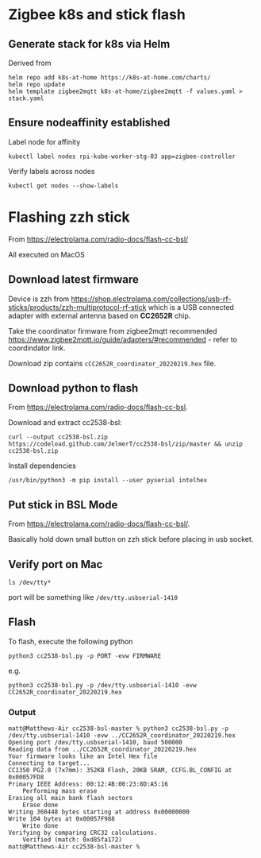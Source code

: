 
# Zigbee k8s and stick flash 

## Generate stack for k8s via Helm

Derived from

```
helm repo add k8s-at-home https://k8s-at-home.com/charts/
helm repo update
helm template zigbee2mqtt k8s-at-home/zigbee2mqtt -f values.yaml > stack.yaml
```

## Ensure nodeaffinity established 

Label node for affinity

`kubectl label nodes rpi-kube-worker-stg-03 app=zigbee-controller`

Verify labels across nodes

`kubectl get nodes --show-labels`

# Flashing zzh stick

From https://electrolama.com/radio-docs/flash-cc-bsl/

All executed on MacOS

## Download latest firmware

Device is zzh from https://shop.electrolama.com/collections/usb-rf-sticks/products/zzh-multiprotocol-rf-stick which is a USB connected adapter with external antenna based on **CC2652R** chip.

Take the coordinator firmware from zigbee2mqtt recommended https://www.zigbee2mqtt.io/guide/adapters/#recommended - refer to coordindator link.

Download zip contains `cCC2652R_coordinator_20220219.hex` file.

## Download python to flash

From https://electrolama.com/radio-docs/flash-cc-bsl. 

Download and extract cc2538-bsl:

```curl --output cc2538-bsl.zip https://codeload.github.com/JelmerT/cc2538-bsl/zip/master && unzip cc2538-bsl.zip```

Install dependencies

```/usr/bin/python3 -m pip install --user pyserial intelhex```

## Put stick in BSL Mode

From https://electrolama.com/radio-docs/flash-cc-bsl/.

Basically hold down small button on zzh stick before placing in usb socket.

## Verify port on Mac

```ls /dev/tty*```

port will be something like ```/dev/tty.usbserial-1410```

## Flash

To flash, execute the following python

```python3 cc2538-bsl.py -p PORT -evw FIRMWARE```

e.g.

```python3 cc2538-bsl.py -p /dev/tty.usbserial-1410 -evw CC2652R_coordinator_20220219.hex```

### Output

```
matt@Matthews-Air cc2538-bsl-master % python3 cc2538-bsl.py -p /dev/tty.usbserial-1410 -evw ../CC2652R_coordinator_20220219.hex 
Opening port /dev/tty.usbserial-1410, baud 500000
Reading data from ../CC2652R_coordinator_20220219.hex
Your firmware looks like an Intel Hex file
Connecting to target...
CC1350 PG2.0 (7x7mm): 352KB Flash, 20KB SRAM, CCFG.BL_CONFIG at 0x00057FD8
Primary IEEE Address: 00:12:4B:00:23:8D:A5:16
    Performing mass erase
Erasing all main bank flash sectors
    Erase done
Writing 360448 bytes starting at address 0x00000000
Write 104 bytes at 0x00057F988
    Write done                                
Verifying by comparing CRC32 calculations.
    Verified (match: 0xd85fa172)
matt@Matthews-Air cc2538-bsl-master % 
```
